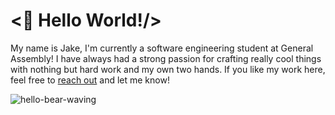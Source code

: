 # <👋 Hello World!/>

My name is Jake, I'm currently a software engineering student at General Assembly! I have always had a strong passion for crafting really cool things with nothing but hard work and my own two hands. If you like my work here, feel free to [reach out](jacobrwalton@gmail.com) and let me know!


![hello-bear-waving](https://user-images.githubusercontent.com/102636860/167697603-c1694d72-6df6-4359-a2dd-480f647d57a1.gif)

